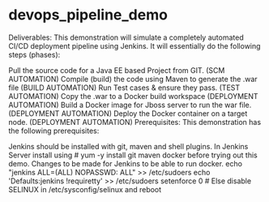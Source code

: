 # devops_pipeline_demo
Deliverables: This demonstration will simulate a completely automated CI/CD deployment pipeline using Jenkins. It will essentially do the following steps (phases):

Pull the source code for a Java EE based Project from GIT. (SCM AUTOMATION)
Compile (build) the code using Maven to generate the .war file (BUILD AUTOMATION)
Run Test cases & ensure they pass. (TEST AUTOMATION)
Copy the .war to a Docker build workspace (DEPLOYMENT AUTOMATION)
Build a Docker image for Jboss server to run the war file. (DEPLOYMENT AUTOMATION)
Deploy the Docker container on a target node. (DEPLOYMENT AUTOMATION)
Prerequisites: This demonstration has the following prerequisites:

Jenkins should be installed with git, maven and shell plugins.
In Jenkins Server install using # yum -y install git maven docker before trying out this demo.
Changes to be made for Jenkins to be able to run docker.
echo "jenkins ALL=(ALL) NOPASSWD: ALL" >> /etc/sudoers
echo 'Defaults:jenkins !requiretty' >> /etc/sudoers
setenforce 0 # Else disable SELINUX in /etc/sysconfig/selinux  and reboot
